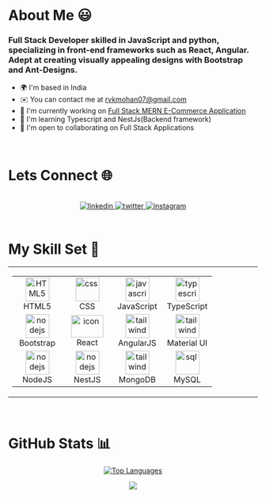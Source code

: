 # About Me 😃
### Full Stack Developer skilled in JavaScript and python, specializing in front-end frameworks such as React, Angular. Adept at creating visually appealing designs with Bootstrap and Ant-Designs. 
  
- 🌍  I'm based in India
- ✉️  You can contact me at [rvkmohan07@gmail.com](mailto:rvkmohan07@gmail.com)
- 🚀  I'm currently working on [Full Stack MERN E-Commerce Application](https://github.com/RVKMohan/E-Commerce_Website-MERN-STACK.git)
- 🧠  I'm learning Typescript and NestJs(Backend framework)
- 🤝  I'm open to collaborating on Full Stack Applications 
  <br> 
 <br> 

# Lets Connect 🌐  
 <br> 
<div align="center">
<a href=" " target="_blank">
<img src=https://img.shields.io/badge/linkedin-%231E77B5.svg?&style=for-the-badge&logo=linkedin&logoColor=white alt=linkedin style="margin-bottom: 5px;" />
</a>
<a href=" " target="_blank">
<img src=https://img.shields.io/badge/twitter-%2300acee.svg?&style=for-the-badge&logo=twitter&logoColor=white alt=twitter style="margin-bottom: 5px;" />
</a>
<a href=" " target="_blank">
<img src=https://img.shields.io/badge/instagram-%23000000.svg?&style=for-the-badge&logo=instagram&logoColor=white alt=instagram style="margin-bottom: 5px;" />
</a>  
</div>  
 <br> 
 
# My Skill Set 🔨

<table align="center"><tr><td align="top" width="33%">
<div style="display: flex; align-items: flex-start; align: center">
<table align="center">
  <tr>
   <td align="center"  width="85">
        <img src="https://skillicons.dev/icons?i=html" width="48" height="48" alt="HTML5" />
      <br>HTML5
    </td>
      <td align="center" width="85">
        <img src="https://skillicons.dev/icons?i=css" width="48" height="48" alt="css" />
      <br>CSS
    </td>
    <td align="center" width="85">
        <img src="https://skillicons.dev/icons?i=javascript" width="48" height="48" alt="javascript" />
      <br>JavaScript
    </td>
    <td align="center" width="85">
        <img src="https://skillicons.dev/icons?i=typescript" width="48" height="48" alt="typescript" />
      <br>TypeScript
    </td>
   
  </tr>


  
  <tr>
   <td align="center" width="85">
        <img src="https://skillicons.dev/icons?i=bootstarp" width="48" height="48" alt="nodejs" />
      <br>Bootstrap
    </td>
      <td align="center" width="85">
        <img src="https://techstack-generator.vercel.app/react-icon.svg" alt="icon" width="65" height="45" />
      <br>React
    </td>
    <td align="center" width="85">
        <img src="https://skillicons.dev/icons?i=angularjs" width="48" height="48" alt="tailwind" />
      <br>AngularJS
    </td>
      <td align="center" width="85">
        <img src="https://skillicons.dev/icons?i=mui" width="48" height="48" alt="tailwind" />
      <br>Material UI
    </td>
    
     
      
</tr>

<tr>
   <td align="center" width="85">
        <img src="https://skillicons.dev/icons?i=nodejs" width="48" height="48" alt="nodejs" />
      <br>NodeJS
    </td>
     <td align="center" width="85">
        <img src="https://skillicons.dev/icons?i=nestjs" width="48" height="48" alt="nodejs" />
      <br>NestJS
    </td>
     <td align="center" width="85">
        <img src="https://skillicons.dev/icons?i=mongodb" width="48" height="48" alt="tailwind" />
      <br>MongoDB
    </td>
      <td align="center" width="85">
       <img src="https://techstack-generator.vercel.app/mysql-icon.svg" width="48" height="48" alt="sql" />
      <br>MySQL
    </td>
   
  </tr>

  
  
</table>
</div>

</td></tr></table>  
 <br> 

# GitHub Stats 📊
 
<div align="center">
  
[![Top Languages](https://github-readme-stats.vercel.app/api/top-langs/?username=RVKMohan&langs_count=5&title_color=333333&text_color=333333&icon_color=4caf50&bg_color=ffffff&hide_border=true&locale=en&custom_title=Top%20Languages)](https://github.com/RVKMohan)
</div>

<div align="center">
<img src="https://komarev.com/ghpvc/?username=RVKMohan&&style=flat-square" align="center" />
</div>  
